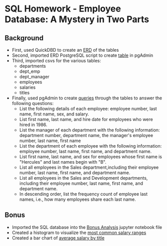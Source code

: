 # SQL Homework - Employee Database: A Mystery in Two Parts
## Background
+ First, used QuickDBD to create an [ERD](https://github.com/J3N1/UCI_Homework_Hwang/blob/master/09-SQL_Challenge/EmployeeSQL/ERD_image.png) of the tables<br>
+ Second, imported ERD PostgreSQL script to create [table](https://github.com/J3N1/UCI_Homework_Hwang/blob/master/09-SQL_Challenge/EmployeeSQL/table_schema.sql) in pgAdmin<br>
+ Third, imported csvs for the various tables:<br>
  - departments<br>
  - dept_emp<br>
  - dept_manager<br>
  - employees<br>
  - salaries<br>
  - titles<br>
+ Finally, used pgAdmin to create [queries](https://github.com/J3N1/UCI_Homework_Hwang/blob/master/09-SQL_Challenge/EmployeeSQL/queries.sql) through the tables to answer the following questions:<br>
  - List the following details of each employee: employee number, last name, first name, sex, and salary.<br>
  - List first name, last name, and hire date for employees who were hired in 1986.<br>
  - List the manager of each department with the following information: department number, department name, the manager's employee number, last name, first name<br>
  - List the department of each employee with the following information: employee number, last name, first name, and department name.<br>
  - List first name, last name, and sex for employees whose first name is "Hercules" and last names begin with "B".<br>
  - List all employees in the Sales department,including their employee number, last name, first name, and department name.<br>
  - List all employees in the Sales and Development departments, including their employee number, last name, first name, and department name.<br>
  - In descending order, list the frequency count of employee last names, i.e., how many employees share each last name.<br>
## Bonus
+ Imported the SQL database into the [Bonus Analysis](https://github.com/J3N1/UCI_Homework_Hwang/blob/master/09-SQL_Challenge/EmployeeSQL/Bonus_Analysis.ipynb) jupyter notebook file<br>
+ Created a histogram to visualize the [most common salary ranges](https://github.com/J3N1/UCI_Homework_Hwang/blob/master/09-SQL_Challenge/EmployeeSQL/Common%20Salary%20Ranges.png)<br>
+ Created a bar chart of [average salary by title](https://github.com/J3N1/UCI_Homework_Hwang/blob/master/09-SQL_Challenge/EmployeeSQL/Average%20Salary%20By%20Title.png)<br>
